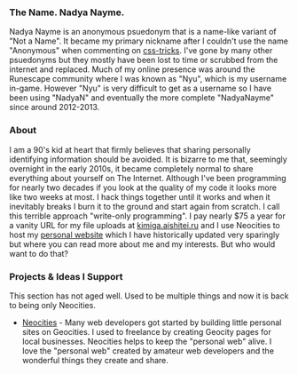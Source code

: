 ### The Name. Nadya Nayme.

Nadya Nayme is an anonymous psuedonym that is a name-like variant of "Not a Name". It became my primary nickname after I couldn't use the name "Anonymous" when commenting on [css-tricks][3]. I've gone by many other psuedonyms but they mostly have been lost to time or scrubbed from the internet and replaced. Much of my online presence was around the Runescape community where I was known as "Nyu", which is my username in-game. However "Nyu" is very difficult to get as a username so I have been using "NadyaN" and eventually  the more complete "NadyaNayme" since around 2012-2013.

### About

I am a 90's kid at heart that firmly believes that sharing personally identifying information should be avoided. It is bizarre to me that, seemingly overnight in the early 2010s, it became completely normal to share everything about yourself on The Internet. Although I've been programming for nearly two decades if you look at the quality of my code it looks more like two weeks at most. I hack things together until it works and when it inevitably breaks I burn it to the ground and start again from scratch. I call this terrible approach "write-only programming". I pay nearly $75 a year for a vanity URL for my file uploads at [kimiga.aishitei.ru][1] and I use Neocities to host my [personal website][2] which I have historically updated very sparingly but where you can read more about me and my interests. But who would want to do that?

### Projects & Ideas I Support

This section has not aged well. Used to be multiple things and now it is back to being only Neocities.

- [Neocities][4] - Many web developers got started by building little personal sites on Geocities. I used to freelance by creating Geocity pages for local businesses. Neocities helps to keep the "personal web" alive. I love the "personal web" created by amateur web developers and the wonderful things they create and share.

[1]: https://kimiga.aishitei.ru
[2]: https://nadyanay.me
[3]: https://css-tricks.com
[4]: https://neocities.org/

